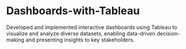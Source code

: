 # Dashboards-with-Tableau
Developed and implemented interactive dashboards using Tableau to visualize and analyze diverse datasets, enabling data-driven decision-making and presenting insights to key stakeholders.
